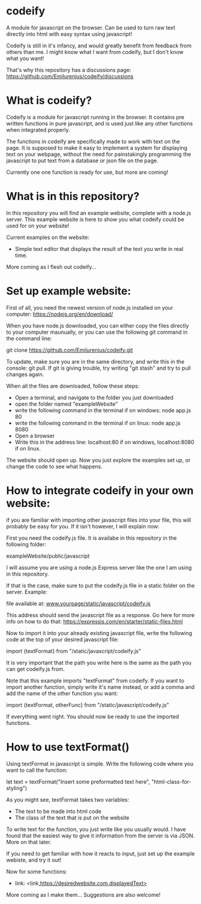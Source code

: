 # codeify
A module for javascript on the browser. Can be used to turn raw text directly into html with easy syntax using javascript!

Codeify is still in it's infancy, and would greatly benefit from feedback from others than me.
I might know what I want from codeify, but I don't know what you want! 

That's why this repository has a discussions page: https://github.com/Emilurenius/codeify/discussions

# What is codeify?
Codeify is a module for javascript running in the browser. It contains pre written functions in pure javascript, and is used just like any other functions when integrated properly.

The functions in codeify are specifically made to work with text on the page. It is supposed to make it easy to implement a system for displaying text on your webpage,
without the need for painstakingly programming the javascript to put text from a database or json file on the page.

Currently one one function is ready for use, but more are coming!

# What is in this repository?
In this repository you will find an example website, complete with a node.js server. This example website is here to show you what codeify could be used for on your website!

Current examples on the website:
* Simple text editor that displays the result of the text you write in real time.

More coming as I flesh out codeify...

# Set up example website:
First of all, you need the newest version of node.js installed on your computer: https://nodejs.org/en/download/

When you have node.js downloaded, you can either copy the files directly to your computer maunually, or you can use the following git command in the command line:

git clone https://github.com/Emilurenius/codeify.git

To update, make sure you are in the same directory, and write this in the console: git pull.
If git is giving trouble, try writing "git stash" and try to pull changes again.

When all the files are downloaded, follow these steps:
* Open a terminal, and navigate to the folder you just downloaded
* open the folder named "exampleWebsite"
* write the following command in the terminal if on windows: node app.js 80
* write the following command in the terminal if on linux: node app.js 8080
* Open a browser
* Write this in the address line: localhost:80 if on windows, localhost:8080 if on linux.

The website should open up. Now you just explore the examples set up, or change the code to see what happens.

# How to integrate codeify in your own website:
if you are familiar with importing other javascript files into your file, this will probably be easy for you. If it isn't however,  I will explain now:

First you need the codeify.js file. It is availabe in this repository in the following folder:

exampleWebsite/public/javascript

I will assume you are using a node.js Express server like the one I am using in this repository.

If that is the case, make sure to put the codeify.js file in a static folder on the server. Example:

file available at: www.yourpage/static/javascript/codeify.js

This address should send the javascript file as a response. Go here for more info on how to do that: https://expressjs.com/en/starter/static-files.html

Now to import it into your already existing javascript file, write the following code at the top of your desired javascript file:

import {textFormat} from "/static/javascript/codeify.js"

It is very important that the path you write here is the same as the path you can get codeify.js from.

Note that this example imports "textFormat" from codeify. If you want to import another function, simply write it's name instead,
or add a comma and add the name of the other function you want:

import {textFormat, otherFunc} from "/static/javascript/codeify.js"

If everything went right. You should now be ready to use the imported functions.

# How to use textFormat()
Using textFormat in javascript is simple. Write the following code where you want to call the function:

let text = textFormat("Insert some preformatted text here", "html-class-for-styling")

As you might see, textFormat takes two variables:
* The text to be made into html code
* The class of the text that is put on the website

To write text for the function, you just write like you usually would. I have found that the easiest way to give it information from the server is via JSON. More on that later.

If you need to get familiar with how it reacts to input, just set up the example webiste, and try it out!

Now for some functions:
* link: <link,https://desiredwebsite.com,displayedText>

More coming as I make them... Suggestions are also welcome!
